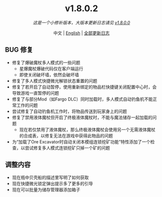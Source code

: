 ﻿<h1 align="center">v1.8.0.2</h1>

<div align="center">

*这是一个小修补版本，大版本更新日志请见 [v1.8.0.0](v1.8.0.0.md)*

中文 | [English](../en/v1.8.0.2.md) | [全部更新日志](../../ChangeLog.md)

</div>

## BUG 修复

- 修复了爆破魔杖多人模式的一些问题
  - 星爆魔杖爆破代码仅在客户端运行
  - 即使关闭破坏墙，依然会破坏墙
- 修复了多人模式快捷微光解锁状态重置的问题
- 修复了若开启了自动暂停，使用重新绑定的物品栏快捷键关闭配置中心时，会导致游戏一直暂停的问题
- 修复了与部分Mod（如Fargo DLC）同时加载时，多人模式自动钓鱼机不能正常工作的问题
- 尝试修复了自动钓鱼机工作时，将物品传送到玩家身上的问题
- 修复了禁用液体魔杖但开启了终极液体魔杖时，不能与魔法储存一起加载的问题
  - 现在若仅禁用了液体魔杖，那么终极液体魔杖会使用另一个无需液体魔杖的合成表，以修复无法在游戏中获得此物品的问题
- 为“加载了Ore Excavator时自动关闭本模组连锁挖矿功能”特性添加了一个检查，以尝试修复多人模式连锁挖矿只掉一个矿的问题

## 调整内容

- 现在瓶中贝壳船的描述里写明了如何获取
- 现在快捷微光锁定弹出提示多了更多的引导
- 现在可以批量为储存管理器添加箱子